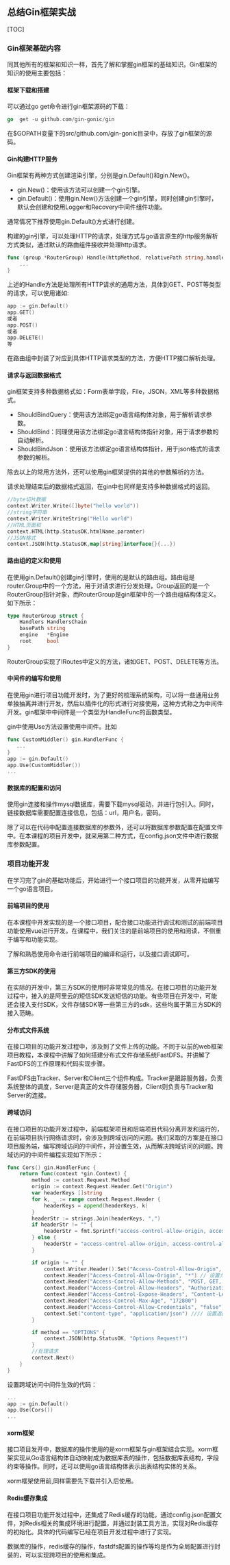 ## 总结Gin框架实战

[TOC]



### Gin框架基础内容
同其他所有的框架和知识一样，首先了解和掌握gin框架的基础知识。Gin框架的知识的使用主要包括：

#### 框架下载和搭建
可以通过go get命令进行gin框架源码的下载：

```go
go  get -u github.com/gin-gonic/gin
```

在$GOPATH变量下的src/github.com/gin-gonic目录中，存放了gin框架的源码。

#### Gin构建HTTP服务
Gin框架有两种方式创建渲染引擎，分别是gin.Default()和gin.New()。
* gin.New()：使用该方法可以创建一个gin引擎。
* gin.Default()：使用gin.New()方法创建一个gin引擎，同时创建gin引擎时，默认会创建和使用Logger和Recovery中间件组件功能。

通常情况下推荐使用gin.Default()方式进行创建。

构建的gin引擎，可以处理HTTP的请求，处理方式与go语言原生的http服务解析方式类似，通过默认的路由组件接收并处理http请求。
```go
func (group *RouterGroup) Handle(httpMethod, relativePath string,handlers ...HandlerFunc) IRouters{
    ...
}
```

上述的Handle方法是处理所有HTTP请求的通用方法，具体到GET、POST等类型的请求，可以使用诸如:

```go
app := gin.Default()
app.GET()
或者
app.POST()
或者
app.DELETE()
等
```
在路由组中封装了对应到具体HTTP请求类型的方法，方便HTTP接口解析处理。

#### 请求与返回数据格式
gin框架支持多种数据格式如：Form表单字段，File，JSON，XML等多种数据格式。

* ShouldBindQuery：使用该方法绑定go语言结构体对象，用于解析请求参数。
* ShouldBind：同理使用该方法绑定go语言结构体指针对象，用于请求参数的自动解析。
* ShouldBindJson：使用该方法绑定go语言结构体指针，用于json格式的请求参数的解析。

除去以上的常用方法外，还可以使用gin框架提供的其他的参数解析的方法。

请求处理结束后的数据格式返回，在gin中也同样是支持多种数据格式的返回。
```go
//byte切片数据
context.Writer.Write([]byte("hello world"))
//string字符串
context.Writer.WriteString("Hello world")
//HTML页面和
context.HTML(http.StatusOK,htmlName,paramter)
//JSON格式
context.JSON(http.StatusOK,map[string]interface{}{...})
```

#### 路由组的定义和使用
在使用gin.Default()创建gin引擎时，使用的是默认的路由组。路由组是router.Group中的一个方法，用于对请求进行分发处理，Group返回的是一个RouterGroup指针对象，而RouterGroup是gin框架中的一个路由组结构体定义。如下所示：
```go
type RouterGroup struct {
	Handlers HandlersChain
	basePath string
	engine   *Engine
	root     bool
}
```
RouterGroup实现了IRoutes中定义的方法，诸如GET、POST、DELETE等方法。

#### 中间件的编写和使用
在使用gin进行项目功能开发时，为了更好的梳理系统架构，可以将一些通用业务单独抽离并进行开发，然后以插件化的形式进行对接使用，这种方式称之为中间件开发。gin框架中中间件是一个类型为HandleFunc的函数类型。

gin中使用Use方法设置使用中间件。比如
```go
func CustomMiddler() gin.HandlerFunc {
   ...
}
app := gin.Default()
app.Use(CustomMiddler())
...
```

#### 数据库的配置和访问
使用gin连接和操作mysql数据库，需要下载mysql驱动，并进行包引入。同时，链接数据库需要配置连接信息，包括：url，用户名，密码。

除了可以在代码中配置连接数据库的参数外，还可以将数据库参数配置在配置文件中。在本课程的项目开发中，就采用第二种方式，在config.json文件中进行数据库参数配置。

### 项目功能开发
在学习完了gin的基础功能后，开始进行一个接口项目的功能开发，从零开始编写一个go语言项目。

#### 前端项目的使用
在本课程中开发实现的是一个接口项目，配合接口功能进行调试和测试的前端项目功能使用vue进行开发。在课程中，我们关注的是前端项目的使用和阅读，不侧重于编写和功能实现。

了解和熟悉使用命令进行前端项目的编译和运行，以及接口调试即可。

#### 第三方SDK的使用
在实际的开发中，第三方SDK的使用时非常常见的情况。在接口项目的功能开发过程中，接入的是阿里云的短信SDK发送短信的功能。有些项目在开发中，可能还会接入支付SDK，文件存储SDK等一些第三方的sdk，这些均属于第三方SDK的接入范畴。

#### 分布式文件系统
在接口项目的功能开发过程中，涉及到了文件上传的功能。不同于以前的web框架项目教程，本课程中讲解了如何搭建分布式文件存储系统FastDFS。并讲解了FastDFS的工作原理和代码实现步骤。

FastDFS由Tracker、Server和Client三个组件构成。Tracker是跟踪服务器，负责系统整体的调度，Server是真正的文件存储服务器，Client则负责与Tracker和Server的连接。

#### 跨域访问
在接口项目的功能开发过程中，前端框架项目和后端项目代码分离开发和运行的，在前端项目执行网络请求时，会涉及到跨域访问的问题。我们采取的方案是在接口项目服务端，编写跨域访问的中间件，并设置生效，从而解决跨域访问的问题。跨域访问的中间件编程实现如下所示：
```go
func Cors() gin.HandlerFunc {
	return func(context *gin.Context) {
		method := context.Request.Method
		origin := context.Request.Header.Get("Origin")
		var headerKeys []string
		for k, _ := range context.Request.Header {
			headerKeys = append(headerKeys, k)
		}
		headerStr := strings.Join(headerKeys, ",")
		if headerStr != "" {
			headerStr = fmt.Sprintf("access-control-allow-origin, access-control-allow-headers, %s", headerStr)
		} else {
			headerStr = "access-control-allow-origin, access-control-allow-headers"
		}

		if origin != "" {
			context.Writer.Header().Set("Access-Control-Allow-Origin", "*")
			context.Header("Access-Control-Allow-Origin", "*") // 设置允许访问所有域
			context.Header("Access-Control-Allow-Methods", "POST, GET, OPTIONS, PUT, DELETE,UPDATE")
			context.Header("Access-Control-Allow-Headers", "Authorization, Content-Length, X-CSRF-Token, Token,session,X_Requested_With,Accept, Origin, Host, Connection, Accept-Encoding, Accept-Language,DNT, X-CustomHeader, Keep-Alive, User-Agent, X-Requested-With, If-Modified-Since, Cache-Control, Content-Type, Pragma")
			context.Header("Access-Control-Expose-Headers", "Content-Length, Access-Control-Allow-Origin, Access-Control-Allow-Headers,Cache-Control,Content-Language,Content-Type,Expires,Last-Modified,Pragma,FooBar")
			context.Header("Access-Control-Max-Age", "172800")
			context.Header("Access-Control-Allow-Credentials", "false")
			context.Set("content-type", "application/json") //// 设置返回格式是json
		}

		if method == "OPTIONS" {
			context.JSON(http.StatusOK, "Options Request!")
		}
		//处理请求
		context.Next()
	}
}
```

设置跨域访问中间件生效的代码：
```go
...
app := gin.Default()
app.Use(Cors())
...
```

#### xorm框架
接口项目发开中，数据库的操作使用的是xorm框架与gin框架结合实现。xorm框架实现从Go语言结构体自动映射成为数据库表的操作，包括数据库表结构，字段约束等操作。同时，还可以使用go语言结构体表示出表结构实体的关系。

xorm框架使用前,同样需要先下载并引入后使用。

#### Redis缓存集成
在接口项目功能开发过程中，还集成了Redis缓存的功能，通过config.json配置文件，对Redis相关的集成环境进行配置，并通过封装工具方法，实现对Redis缓存的初始化。具体的代码编写已经在项目开发过程中进行了实现。

数据库的操作，redis缓存的操作，fastdfs配置的操作等均是作为全局配置进行封装的，可以实现跨项目的使用和集成。



















